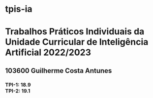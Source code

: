 # tpis-ia
<h1>Trabalhos Práticos Individuais da Unidade Curricular de Inteligência Artificial 2022/2023</h1>
<h2>103600 Guilherme Costa Antunes</h2>
<h3>TPI-1: 18.9<br>
TPI-2: 19.1
</h3>
